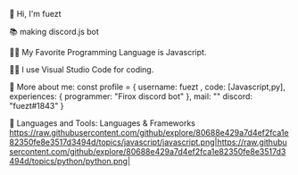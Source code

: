 👋 Hi, I'm fuezt

📚 making discord.js bot

💪🏼 My Favorite Programming Language is Javascript.

👨‍💻 I use Visual Studio Code for coding.

🎈 More about me:
const profile = {
  username: fuezt ,
  code: [Javascript,py],
  experiences: {
                        programmer: "Firox discord bot"
               },
  mail: ""
  discord: "fuezt#1843"
}
 




🔨 Languages and Tools:
Languages & Frameworks
https://raw.githubusercontent.com/github/explore/80688e429a7d4ef2fca1e82350fe8e3517d3494d/topics/javascript/javascript.png|https://raw.githubusercontent.com/github/explore/80688e429a7d4ef2fca1e82350fe8e3517d3494d/topics/python/python.png| 
